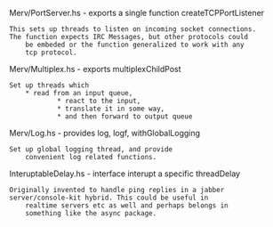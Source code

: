 

Merv/PortServer.hs - exports a single function createTCPPortListener

	This sets up threads to listen on incoming socket connections.
	The function expects IRC Messages, but other protocols could
        be embeded or the function generalized to work with any 
        tcp protocol.

Merv/Multiplex.hs - exports multiplexChildPost

	Set up threads which 
		* read from an input queue, 
                * react to the input,
                * translate it in some way, 
                * and then forward to output queue
	
Merv/Log.hs -  provides log, logf, withGlobalLogging

	Set up global logging thread, and provide
        convenient log related functions.

InteruptableDelay.hs - interface interupt a specific threadDelay
	
	Originally invented to handle ping replies in a jabber 
	server/console-kit hybrid. This could be useful in 
        realtime servers etc as well and perhaps belongs in 
        something like the async package.
